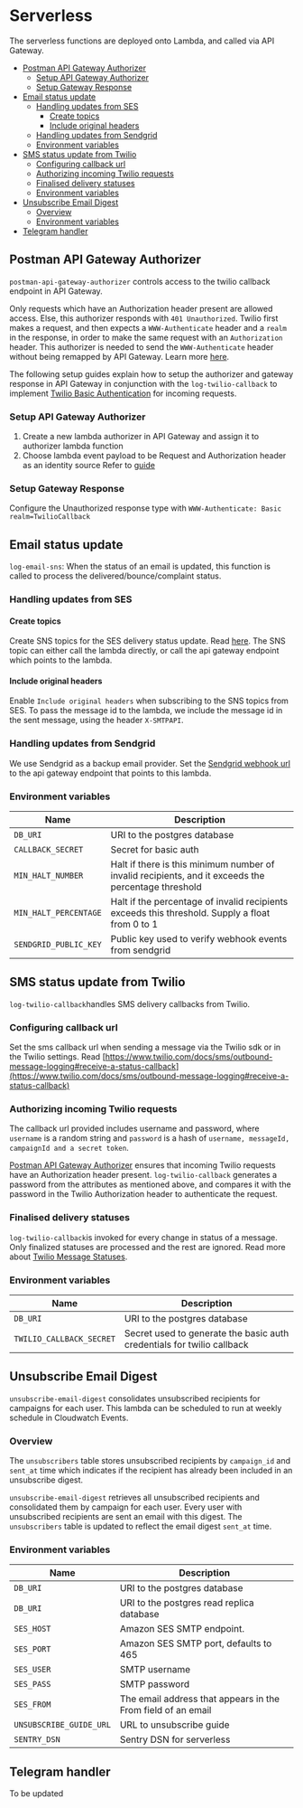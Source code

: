 # Serverless
The serverless functions are deployed onto Lambda, and called via API Gateway. 

* [Postman API Gateway Authorizer](#postman-api-gateway-authorizer)
    + [Setup API Gateway Authorizer](#setup-api-gateway-authorizer)
    + [Setup Gateway Response](#setup-gateway-response)
* [Email status update](#email-status-update)
    + [Handling updates from SES](#handling-updates-from-ses)
        - [Create topics](#create-topics)
        - [Include original headers](#include-original-headers)
    + [Handling updates from Sendgrid](#handling-updates-from-sendgrid)
    + [Environment variables](#environment-variables)
* [SMS status update from Twilio](#sms-status-update-from-twilio)
    + [Configuring callback url](#configuring-callback-url)
    + [Authorizing incoming Twilio requests](#authorizing-incoming-twilio-requests)
    + [Finalised delivery statuses](#finalised-delivery-statuses)
    + [Environment variables](#environment-variables-1)
* [Unsubscribe Email Digest](#unsubscribe-email-digest)
    + [Overview](#overview)
    + [Environment variables](#environment-variables-2)
* [Telegram handler](#telegram-handler)

## Postman API Gateway Authorizer
`postman-api-gateway-authorizer` controls access to the twilio callback endpoint in API Gateway. 

Only requests which have an Authorization header present are allowed access. Else, this authorizer responds with `401 Unauthorized`. Twilio first makes a request, and then expects a `WWW-Authenticate` header and a `realm` in the response, in order to make the same request with an `Authorization` header. This authorizer is needed to send the `WWW-Authenticate` header without being remapped by API Gateway. Learn more [here](https://docs.aws.amazon.com/apigateway/latest/developerguide/api-gateway-known-issues.html#api-gateway-known-issues-rest-apis).

The following setup guides explain how to setup the authorizer and gateway response in API Gateway in conjunction with the `log-twilio-callback` to implement [Twilio Basic Authentication](https://www.twilio.com/docs/usage/security#http-authentication) for incoming requests.

### Setup API Gateway Authorizer
1. Create a new lambda authorizer in API Gateway and assign it to authorizer lambda function
2. Choose lambda event payload to be Request and Authorization header as an identity source
Refer to [guide](https://docs.aws.amazon.com/apigateway/latest/developerguide/apigateway-use-lambda-authorizer.html#api-gateway-lambda-authorizer-request-lambda-function-create)

### Setup Gateway Response
Configure the Unauthorized response type with `WWW-Authenticate: Basic realm=TwilioCallback`


## Email status update
`log-email-sns`: When the status of an email is updated, this function is called to process the delivered/bounce/complaint status. 

### Handling updates from SES 

#### Create topics 
Create SNS topics for the SES delivery status update. Read [here](https://docs.aws.amazon.com/ses/latest/DeveloperGuide/configure-sns-notifications.html).
The SNS topic can either call the lambda directly, or call the api gateway endpoint which points to the lambda. 

#### Include original headers
Enable `Include original headers` when subscribing to the SNS topics from SES. To pass the message id to the lambda, we include the message id in the sent message, using the header `X-SMTPAPI`. 

### Handling updates from Sendgrid
We use Sendgrid as a backup email provider. Set the [Sendgrid webhook url](https://sendgrid.com/docs/for-developers/tracking-events/getting-started-event-webhook-security-features) to the api gateway endpoint that points to this lambda.


### Environment variables
| Name                  | Description                                                                       |
| --------------------- | --------------------------------------------------------------------------------- |
| `DB_URI`              | URI to the postgres database                                                      |
| `CALLBACK_SECRET`     | Secret for basic auth                                                             |
| `MIN_HALT_NUMBER`     | Halt if there is this minimum number of invalid recipients, and it exceeds the percentage threshold |
| `MIN_HALT_PERCENTAGE` | Halt if the percentage of invalid recipients exceeds this threshold. Supply a float from 0 to 1  |
| `SENDGRID_PUBLIC_KEY` | Public key used to verify webhook events from sendgrid  |


## SMS status update from Twilio

`log-twilio-callback`handles SMS delivery callbacks from Twilio. 

### Configuring callback url 
Set the sms callback url when sending a message via the Twilio sdk or in the Twilio settings. Read [https://www.twilio.com/docs/sms/outbound-message-logging#receive-a-status-callback](https://www.twilio.com/docs/sms/outbound-message-logging#receive-a-status-callback)

### Authorizing incoming Twilio requests
The callback url provided includes username and password, where `username` is a random string and `password` is a hash of `username, messageId, campaignId and a secret token`. 

[Postman API Gateway Authorizer](postman-api-gateway-authorizer) ensures that incoming Twilio requests have an Authorization header present. `log-twilio-callback` generates a password from the attributes as mentioned above, and compares it with the password in the Twilio Authorization header to authenticate the request.

### Finalised delivery statuses
`log-twilio-callback`is invoked for every change in status of a message. Only finalized statuses are processed and the rest are ignored. Read more about [Twilio Message Statuses](https://support.twilio.com/hc/en-us/articles/223134347-What-are-the-Possible-SMS-and-MMS-Message-Statuses-and-What-do-They-Mean-).

### Environment variables

| Name                     | Description                                                                 |
| ------------------------ | ----------------------------------------------------------------------------|
| `DB_URI`                 | URI to the postgres database                                                |
| `TWILIO_CALLBACK_SECRET` | Secret used to generate the basic auth credentials for twilio callback      |

## Unsubscribe Email Digest
`unsubscribe-email-digest` consolidates unsubscribed recipients for campaigns for each user. This lambda can be scheduled to run at weekly schedule in Cloudwatch Events.

### Overview
The `unsubscribers` table stores unsubscribed recipients by `campaign_id` and `sent_at` time which indicates if the recipient has already been included in an unsubscribe digest. 

`unsubscribe-email-digest` retrieves all unsubscribed recipients and consolidated them by campaign for each user. Every user with unsubscribed recipients are sent an email with this digest. The `unsubscribers` table is updated to reflect the email digest `sent_at` time.

### Environment variables
| Name | Description |
| ------------------------ | ---------------------------------------------- |
| `DB_URI` | URI to the postgres database |
| `DB_URI` | URI to the postgres read replica database |
| `SES_HOST` | Amazon SES SMTP endpoint. |
| `SES_PORT` | Amazon SES SMTP port, defaults to 465 |
| `SES_USER` | SMTP username |
| `SES_PASS` | SMTP password |
| `SES_FROM` | The email address that appears in the From field of an email |
| `UNSUBSCRIBE_GUIDE_URL` | URL to unsubscribe guide |
| `SENTRY_DSN` | Sentry DSN for serverless |


## Telegram handler
To be updated